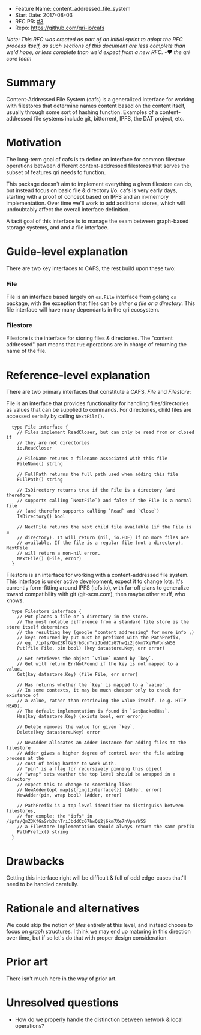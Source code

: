 - Feature Name: content_addressed_file_system
- Start Date: 2017-08-03
- RFC PR: [#3](https://github.com/qri-io/rfcs/pull/3)
- Repo: https://github.com/qri-io/cafs

_Note: This RFC was created as part of an initial sprint to adopt the RFC
process itself, as such sections of this document are less complete than
we'd hope, or less complete than we'd expect from a new RFC.
-:heart: the qri core team_

# Summary
[summary]: #summary

Content-Addressed File System (cafs) is a generalized interface for working with 
filestores that determine names content based on the content itself, usually
through some sort of hashing function.
Examples of a content-addressed file systems include git, bittorrent, IPFS, 
the DAT project, etc.

# Motivation
[motivation]: #motivation

The long-term goal of cafs is to define an interface for common filestore 
operations between different content-addressed filestores that serves the
subset of features qri needs to function.

This package doesn't aim to implement everything a given filestore can do, 
but instead focus on basic file & directory i/o. cafs is very early days, 
starting with a proof of concept based on IPFS and an in-memory implementation. 
Over time we'll work to add additional stores, which will undoubtably affect 
the overall interface definition.

A tacit goal of this interface is to manage the seam between graph-based
storage systems, and and a file interface.

# Guide-level explanation
[guide-level-explanation]: #guide-level-explanation

There are two key interfaces to CAFS, the rest build upon these two:

### File
File is an interface based largely on `os.File` interface from golang `os` 
package, with the exception that files can be _either a file or a directory_.
This file interface will have many dependants in the qri ecosystem.

### Filestore
Filestore is the interface for storing files & directories. The "content 
addressed" part means that `Put` operations are in charge of returning the name
of the file.


# Reference-level explanation
[reference-level-explanation]: #reference-level-explanation

There are two primary interfaces that constitute a CAFS, *File* and *Filestore*:


File is an interface that provides functionality for handling files/directories 
as values that can be supplied to commands. For directories, child files are 
accessed serially by calling `NextFile()`.
```golang
  type File interface {
    // Files implement ReadCloser, but can only be read from or closed if
    // they are not directories
    io.ReadCloser

    // FileName returns a filename associated with this file
    FileName() string

    // FullPath returns the full path used when adding this file
    FullPath() string

    // IsDirectory returns true if the File is a directory (and therefore
    // supports calling `NextFile`) and false if the File is a normal file
    // (and therefor supports calling `Read` and `Close`)
    IsDirectory() bool

    // NextFile returns the next child file available (if the File is a
    // directory). It will return (nil, io.EOF) if no more files are
    // available. If the file is a regular file (not a directory), NextFile
    // will return a non-nil error.
    NextFile() (File, error)
  }
```

Filestore is an interface for working with a content-addressed file system.
This interface is under active development, expect it to change lots.
It's currently form-fitting around IPFS (ipfs.io), with far-off plans to 
generalize toward compatibility with git (git-scm.com), then maybe other stuff, 
who knows.
```golang
  type Filestore interface {
    // Put places a file or a directory in the store.
    // The most notable difference from a standard file store is the store itself determines
    // the resulting key (google "content addressing" for more info ;)
    // keys returned by put must be prefixed with the PathPrefix,
    // eg. /ipfs/QmZ3KfGaSrb3cnTriJbddCzG7hwQi2j6km7Xe7hVpnsW5S
    Put(file File, pin bool) (key datastore.Key, err error)

    // Get retrieves the object `value` named by `key`.
    // Get will return ErrNotFound if the key is not mapped to a value.
    Get(key datastore.Key) (file File, err error)

    // Has returns whether the `key` is mapped to a `value`.
    // In some contexts, it may be much cheaper only to check for existence of
    // a value, rather than retrieving the value itself. (e.g. HTTP HEAD).
    // The default implementation is found in `GetBackedHas`.
    Has(key datastore.Key) (exists bool, err error)

    // Delete removes the value for given `key`.
    Delete(key datastore.Key) error

    // NewAdder allocates an Adder instance for adding files to the filestore
    // Adder gives a higher degree of control over the file adding process at the
    // cost of being harder to work with.
    // "pin" is a flag for recursively pinning this object
    // "wrap" sets weather the top level should be wrapped in a directory
    // expect this to change to something like:
    // NewAdder(opt map[string]interface{}) (Adder, error)
    NewAdder(pin, wrap bool) (Adder, error)

    // PathPrefix is a top-level identifier to distinguish between filestores,
    // for exmple: the "ipfs" in /ipfs/QmZ3KfGaSrb3cnTriJbddCzG7hwQi2j6km7Xe7hVpnsW5S
    // a Filestore implementation should always return the same prefix
    PathPrefix() string
  }
```

# Drawbacks
[drawbacks]: #drawbacks

Getting this interface right will be difficult & full of odd edge-cases that'll 
need to be handled carefully.

# Rationale and alternatives
[rationale-and-alternatives]: #rationale-and-alternatives

We could skip the notion of _files_ entirely at this level, and instead choose 
to focus on _graph_ structures. I think we may end up maturing in this direction
over time, but if so let's do that with proper design consideration.

# Prior art
[prior-art]: #prior-art

There isn't much here in the way of prior art.

# Unresolved questions
[unresolved-questions]: #unresolved-questions

- How do we properly handle the distinction between network & local operations?
